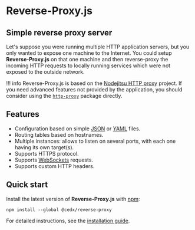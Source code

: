 # Reverse-Proxy.js

## Simple reverse proxy server
Let's suppose you were running multiple HTTP application servers, but you only wanted to expose one machine to the Internet. You could setup **Reverse-Proxy.js** on that one machine and then reverse-proxy the incoming HTTP requests to locally running services which were not exposed to the outside network.

!!! info
    Reverse-Proxy.js is based on the [Nodejitsu HTTP proxy](https://github.com/nodejitsu/node-http-proxy) project.
    If you need advanced features not provided by the application, you should consider using the [`http-proxy`](https://www.npmjs.com/package/http-proxy) package directly.

## Features
- Configuration based on simple [JSON](https://json.org) or [YAML](http://yaml.org) files.
- Routing tables based on hostnames.
- Multiple instances: allows to listen on several ports, with each one having its own target(s).
- Supports HTTPS protocol.
- Supports [WebSockets](https://en.wikipedia.org/wiki/WebSocket) requests.
- Supports custom HTTP headers.

## Quick start
Install the latest version of **Reverse-Proxy.js** with [npm](https://www.npmjs.com):

```shell
npm install --global @cedx/reverse-proxy
```

For detailed instructions, see the [installation guide](installation.md).
